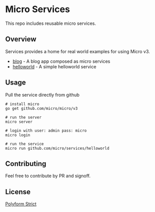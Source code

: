 # Micro Services

This repo includes reusable micro services.

## Overview

Services provides a home for real world examples for using Micro v3.

- [blog](blog) - A blog app composed as micro services
- [helloworld](helloworld) - A simple helloworld service

## Usage

Pull the service directly from github

```
# install micro
go get github.com/micro/micro/v3

# run the server
micro server

# login with user: admin pass: micro
micro login

# run the service
micro run github.com/micro/services/helloworld
```

## Contributing

Feel free to contribute by PR and signoff.

## License

[Polyform Strict](https://polyformproject.org/licenses/strict/1.0.0/)

